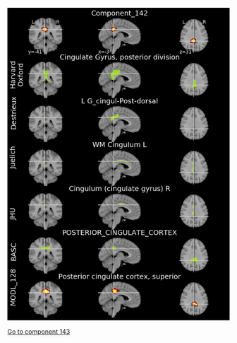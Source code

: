![142](preliminary/142.jpg "Component 142")

[Go to component 143](https://parietal-inria.github.io/MODL_atlas/256/143 "Component 143")
